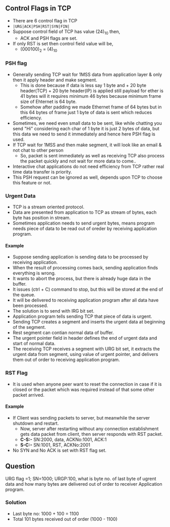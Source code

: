 ## Control Flags in TCP
- There are 6 control flag in TCP
- `|URG|ACK|PSH|RST|SYN|FIN|`
- Suppose control field of TCP has value $(24)_{10}$ then,
  - ACK and PSH flags are set.
- If only RST is set then control field value will be,
  - $(000100)_{2}$ = $(4)_{10}$
### PSH flag
- Generally sending TCP wait for 1MSS data from application layer & only then it apply header and make segment.
  - This is done because if data is less say 1 byte and + 20 byte header(TCP) + 20 byte header(IP) is applied still payload for ether is 41 bytes will it requires minimum 46 bytes because minimum frame size of Ehternet is 64 byte.
  - Somehow after padding we made Ethernet frame of 64 bytes but in this 64 bytes of frame just 1 byte of data is sent which reduces efficiency.
- Sometimes, we need even small data to be sent, like while chatting you send "Hi" considering each char of 1 byte it is just 2 bytes of data, but this data we need to send it immediately and hence here PSH flag is used.
- If TCP wait for 1MSS and then make segment, it will look like an email & not chat to other person
  - So, packet is sent immediately as well as receiving TCP also process the packet quickly and not wait for more data to come..
- Interactive chat applications do not need efficiency from TCP rather real time data transfer is priority.
- This PSH request can be ignored as well, depends upon TCP to choose this feature or not.
### Urgent Data
- TCP is a stream oriented protocol.
- Data are presented from application to TCP as stream of bytes, each byte has position in stream.
- Sometimes application needs to send urgent bytes, means program needs piece of data to be read out of oreder by receiving application program.
#### Example
- Suppose sending application is sending data to be processed by receiving application.
- When the result of processing comes back, sending application finds everything is wrong.
- It wants to abort the process, but there is already huge data  in the buffer.
- It issues (ctrl + C) command to stop, but this will be stored at the end of the queue.
- It will be delivered to receiving application program after all data have been processed.
- The solution is to send with IRG bit set.
- Application program tells sending TCP that piece of data is urgent.
- Sending TCP creates a segment and inserts the urgent data at beginning of the segment.
- Rest segment can contian normal data of buffer.
- The urgent pointer field in header defines the end of urgent data and start of normal data.
- The receiving TCP receives a segment with URG bit set, it extracts the urgent data from segment, using value of urgent pointer, and delivers them out of order to receiving application program.

### RST Flag
- It is used when anyone peer want to reset the connection in case if it is closed or the packet which was required instead of that some other packet arrived.
#### Example
- If Client was sending packets to server, but meanwhile the server shutdown and restart.
  - Now, server after restarting without any connection establishment gets data packet from client, then server responds with RST packet.
  - **C-S:-** SN:2000, data, ACKNo:1001, ACK:1
  - **S-C:-** SN:1001, RST, ACKNo:2001
- No SYN and No ACK is set with RST flag set.

## Question
URG flag =1; SN=1000; URGP:100, what is byte no. of last byte of ugrent data and how many bytes are delivered out of order to receiver Application program.

### Solution
- Last byte no: 1000 + 100 = 1100
- Total 101 bytes received out of order (1000 - 1100)